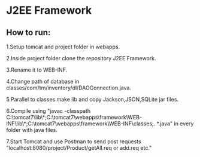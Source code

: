 <h1>J2EE Framework</h1>
<h2>How to run:</h2>
<p>1.Setup tomcat and project folder in webapps.</p>
<p>2.Inside project folder clone the repository J2EE Framework.</p>
<p>3.Rename it to WEB-INF.</p>
<p>4.Change path of database in classes/com/tm/inventory/dl/DAOConnection.java.</p>
<p>5.Parallel to classes make lib and copy Jackson,JSON,SQLite jar files.</p>
<p>6.Compile using "javac -classpath C:\tomcat7\lib\*;C:\tomcat7\webapps\framework\WEB-INF\lib\*;C:\tomcat7\webapps\framework\WEB-INF\classes;. *.java" in every folder with java files.</p>
<p>7.Start Tomcat and use Postman to send post requests "localhost:8080/project/Product/getAll.req or add.req etc."</p>
<p></p>
<p></p>
<p></p>
<p></p>
<p></p>
<p></p>
<p></p>
<p></p>
<p></p>
<p></p>
<p></p>
<p></p>
<p></p>
<p></p>
<p></p>
<p></p>
<p></p>
<p></p>
